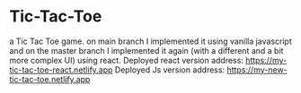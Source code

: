 # Tic-Tac-Toe
a Tic Tac Toe game. on main branch I implemented it using vanilla javascript and on the master branch I implemented it again (with a different and a bit more complex UI) using react.
Deployed react version address: https://my-tic-tac-toe-react.netlify.app
Deployed Js version address: https://my-new-tic-tac-toe.netlify.app
